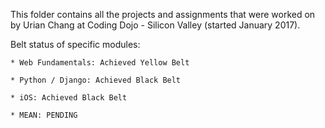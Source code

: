 This folder contains all the projects and assignments that were worked on by Urian Chang at Coding Dojo - Silicon Valley (started January 2017).

Belt status of specific modules:

    * Web Fundamentals: Achieved Yellow Belt

    * Python / Django: Achieved Black Belt

    * iOS: Achieved Black Belt

    * MEAN: PENDING
